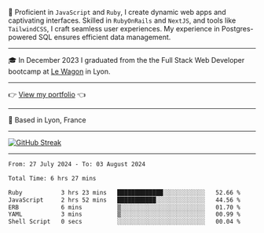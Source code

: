 📖 Proficient in `JavaScript` and `Ruby`, I create dynamic web apps and captivating interfaces. Skilled in `RubyOnRails` and `NextJS`, and tools like `TailwindCSS`, I craft seamless user experiences. My experience in Postgres-powered SQL ensures efficient data management.

***

🎓 In December 2023 I graduated from the the Full Stack Web Developer bootcamp at [Le Wagon](https://www.lewagon.com/) in Lyon.

***

👉 <a href="https://www.davidlau.dev/" target="_blank">View my portfolio</a> 👈

***

📍 Based in Lyon, France

***

[![GitHub Streak](https://streak-stats.demolab.com?user=kaimunlau&theme=github-dark&hide_border=true)](https://git.io/streak-stats)

***

<!--START_SECTION:waka-->

```txt
From: 27 July 2024 - To: 03 August 2024

Total Time: 6 hrs 27 mins

Ruby           3 hrs 23 mins   █████████████░░░░░░░░░░░░   52.66 %
JavaScript     2 hrs 52 mins   ███████████░░░░░░░░░░░░░░   44.56 %
ERB            6 mins          ▒░░░░░░░░░░░░░░░░░░░░░░░░   01.70 %
YAML           3 mins          ▒░░░░░░░░░░░░░░░░░░░░░░░░   00.99 %
Shell Script   0 secs          ░░░░░░░░░░░░░░░░░░░░░░░░░   00.04 %
```

<!--END_SECTION:waka-->
